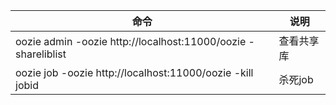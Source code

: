 命令| 说明
-|-
oozie admin -oozie http://localhost:11000/oozie -shareliblist| 查看共享库
oozie job -oozie http://localhost:11000/oozie -kill jobid |杀死job